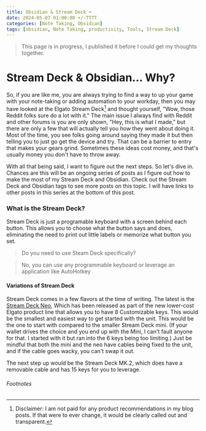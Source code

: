 ```yaml
---
title: Obsidian & Stream Deck ⌨️
date: 2024-05-07 01:00:00 +/-TTTT
categories: [Note Taking, Obsidian]
tags: [obsidian, Note Taking, productivity, Tools, Stream Deck]  
---
```



> This page is in progress, I published it before I could get my thoughts together. 

# Stream Deck & Obsidian... Why?

So, if you are like me, you are always trying to find a way to up your game with your note-taking or adding automation to your workday, then you may have looked at the Elgato Stream Deck[^1] and thought yourself, "Wow, those Reddit folks sure do a lot with it." The main issue I always find with Reddit and other forums is you are only shown, "Hey, this is what I made," but there are only a few that will actually tell you how they went about doing it. Most of the time, you see folks going around saying they made it but then telling you to just go get the device and try. That can be a barrier to entry that makes your gears grind. Sometimes these ideas cost money, and that's usually money you don't have to throw away.

With all that being said, I want to figure out the next steps. So let's dive in. Chances are this will be an ongoing series of posts as I figure out how to make the most of my Stream Deck and Obsidian. Check out the Stream Deck and Obsidian tags to see more posts on this topic. I will have links to other posts in this series at the bottom of this post.

### What is the Stream Deck?

Stream Deck is just a programable keyboard with a screen behind each button. This allows you to choose what the button says and does, eliminating the need to print out little labels or memorize what button you set.


> Do you need to use Steam Deck specifically?

> No, you can use any programmable keyboard or leverage an application like AutoHotkey


#### Variations of Stream Deck

Stream Deck comes in a few flavors at the time of writing. The latest is the [Stream Deck Neo](https://www.elgato.com/us/en/p/stream-deck-neo), Which has been released as part of the new lower-cost Elgato product line that allows you to have 8 Customizable keys. This would be the smallest and easiest way to get started with the unit. This would be the one to start with compared to the smaller Stream Deck mini. (If your wallet drives the choice and you end up with the Mini, I can't fault anyone for that. I started with it but ran into the 6 keys being too limiting.) Just be mindful that both the mini and the neo have cables being fixed to the unit, and if the cable goes wacky, you can't swap it out.

The next step up would be the Stream Deck MK.2, which does have a removable cable and has 15 keys for you to leverage.


###### Footnotes
[^1]: Disclaimer: I am not paid for any product recommendations in my blog posts. If that were to ever change, it would be clearly called out and transparent.
